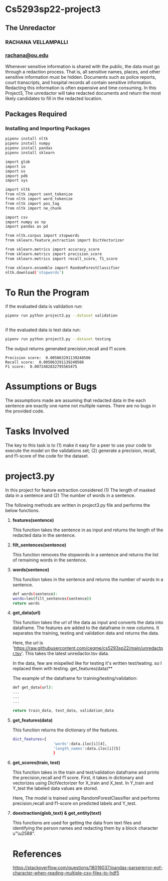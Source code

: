 # Cs5293sp22-project3

## The Unredactor

### RACHANA VELLAMPALLI
### rachana@ou.edu

 Whenever sensitive information is shared with the public, the data must go through a redaction process. That is, all sensitive names, places, and other sensitive information must be hidden. Documents such as police reports, court transcripts, and hospital records all contain sensitive information. Redacting this information is often expensive and time consuming.
In this Project3, The unredactor will take redacted documents and return the most likely candidates to fill in the redacted location.

## Packages Required

### Installing and Importing Packages

```bash
pipenv install nltk
pipenv install numpy
pipenv install pandas
pipenv install sklearn

import glob
import io
import os
import pdb
import sys

import nltk
from nltk import sent_tokenize
from nltk import word_tokenize
from nltk import pos_tag
from nltk import ne_chunk

import csv
import numpy as np
import pandas as pd

from nltk.corpus import stopwords
from sklearn.feature_extraction import DictVectorizer

from sklearn.metrics import accuracy_score
from sklearn.metrics import precision_score
from sklearn.metrics import recall_score, f1_score

from sklearn.ensemble import RandomForestClassifier
nltk.download('stopwords')
```

# To Run the Program
if the evaluated data is validation run:
```bash
pipenv run python project3.py --dataset validation
                    
```
if the evaluated data is test data run:
```bash
pipenv run python project3.py --dataset testing
```
The output returns generated precision,recall and f1 score.
```
Precision score:  0.005063291139240506
Recall score:  0.005063291139240506
F1 score:  0.0072482832795565475
```

# Assumptions or Bugs
The assumptions made are assuming that redacted data in the each sentence are exactly one name not multiple names.
There are no bugs in the provided code.

# Tasks Involved

The key to this task is to (1) make it easy for a peer to use your code to execute the model on the validations set; (2) generate a precision, recall, and f1-score of the code for the dataset. 

# project3.py

In this project for feature extraction considered (1) The length of masked data in a sentence and (2) The number of words in a sentence.


The following methods are written in project3.py file and performs the below functions.


1. **features(sentence)**

    This function takes the sentence in as input and returns the length of the redacted data in the sentence.
    
2. **filt_sentences(sentence)**

    This function removes the stopwords in a sentence and returns the list of remaining words in the sentence.
    
3. **words(sentence)**

    This function takes in the sentence and returns the number of words in a sentence.
    ```bash
    def words(sentence):
    words=len(filt_sentences(sentence))
    return words
    ```
    
4. **get_data(url)**

    This function takes the url of the data as input and converts the data into dataframe. The features are added to the dataframe in new columns. It separates the training, testing and validation data and returns the data.
    
    Here, the url is 'https://raw.githubusercontent.com/cegme/cs5293sp22/main/unredactor.tsv'. This takes the latest unredactor.tsv data.
    
    In the data, few are mispelled like for testing it's written test/teating. so I replaced them with testing.
    get_features(data)**
    
    The example of the dataframe for training/testing/validation:
    ```bash
    def get_data(url):
    ...
    ...
    ...

    return train_data, test_data, validation_data
    ```
    
5. **get_features(data)**

    This function returns the dictionary of the features.
    ```bash
    dict_features={
                      'words':data.iloc[i][4],
                      'length_names':data.iloc[i][5]
                      }
    ```
    
6. **get_scores(train, test)**

    This function takes in the train and test/validation dataframe and prints the precision,recall and f1 score.
    First, it takes in dictionary and vectorizes using DictVectorizer for X_train and X_test. In Y_train and Y_test the labeled data values are stored. 
    
    Here, The model is trained using RandomForestClassifier and performs precision,recall and f1-score on predicted labels and Y_test.
    
7. **doextraction(glob_text) & get_entity(text)**

    This functions are used for getting the data from text files and identifying the person names and redacting them by a block character u"\u2588".
    
    # References
    
    https://stackoverflow.com/questions/18016037/pandas-parsererror-eof-character-when-reading-multiple-csv-files-to-hdf5
